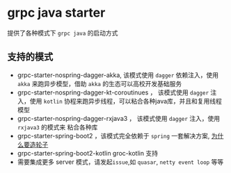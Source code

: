 # grpc java starter

提供了各种模式下 `grpc java` 的启动方式

## 支持的模式

+ grpc-starter-nospring-dagger-akka, 该模式使用 `dagger` 依赖注入，使用 `akka` 来跑异步模型，借助 `akka` 的生态可以高校开发基础服务
+ grpc-starter-nospring-dagger-kt-coroutinues ， 该模式使用 `dagger` 注入，使用 `kotlin` 协程来跑异步线程，可以粘合各种java库，并且和复用线程模型
+ grpc-starter-nospring-dagger-rxjava3 ， 该模式使用 `dagger` 注入，使用 `rxjava3` 的模式来 粘合各种库
+ grpc-starter-spring-boot2 ，该模式完全依赖于 `spring` 一套解决方案, [为什么要造轮子](./grpc-starter-spring-boot2/)
+ grpc-starter-spring-boot2-kotlin groc-kotlin 支持
+ 需要集成更多 server 模式，请发起`issue`,如 `quasar`, `netty event loop` 等等